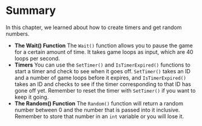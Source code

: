 # Summary

In this chapter, we learned about how to create timers and get random numbers.

* **The Wait() Function** The `Wait()` function allows you to pause the game for a certain amount of time.  It takes game loops as input, which are 40 loops per second.
* **Timers** You can use the `SetTimer()` and `IsTimerExpired()` functions to start a timer and check to see when it goes off.  `SetTimer()` takes an ID and a number of game loops before it expires, and `IsTimerExpired()` takes an ID and checks to see if the timer corresponding to that ID has gone off yet.  Remember to reset the timer with `SetTimer()` if you want to keep it going.
* **The Random() Function** The `Random()` function will return a random number between 0 and the number that is passed into it inclusive.  Remember to store that number in an `int` variable or you will lose it.

